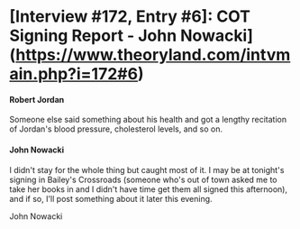 # [Interview #172, Entry #6]: COT Signing Report - John Nowacki](https://www.theoryland.com/intvmain.php?i=172#6)

#### Robert Jordan

Someone else said something about his health and got a lengthy recitation of Jordan's blood pressure, cholesterol levels, and so on.

#### John Nowacki

I didn't stay for the whole thing but caught most of it. I may be at tonight's signing in Bailey's Crossroads (someone who's out of town asked me to take her books in and I didn't have time get them all signed this afternoon), and if so, I'll post something about it later this evening.

John Nowacki

